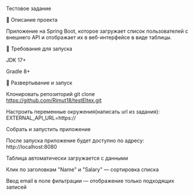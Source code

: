 Тестовое задание

📌 Описание проекта

Приложение на Spring Boot, которое загружает список пользователей с внешнего API и отображает их в веб-интерфейсе в виде таблицы.

📂 Требования для запуска

JDK 17+

Gradle 8+

🚀 Развертывание и запуск

Клонировать репозиторий git clone https://github.com/Rimut18/testEltex.git

Настроить переменные окружения(написать url из задания): EXTERNAL_API_URL=https://

Собрать и запустить приложение

После запуска приложение будет доступно по адресу: http://localhost:8080

Таблица автоматически загружается с данными

Клик по заголовкам "Name" и "Salary" — сортировка списка

Ввод email в поле фильтрации — отображение только подходящих записей
